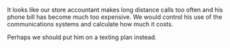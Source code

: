 It looks like our store accountant makes long distance calls too often and his phone bill has become much too expensive.
We would control his use of the communications systems and calculate how much it costs.

Perhaps we should put him on a texting plan instead.
